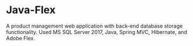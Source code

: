 # Java-Flex
A product management web application with back-end database storage functionality. Used MS SQL Server 2017, Java, Spring MVC, Hibernate, and Adobe Flex.
